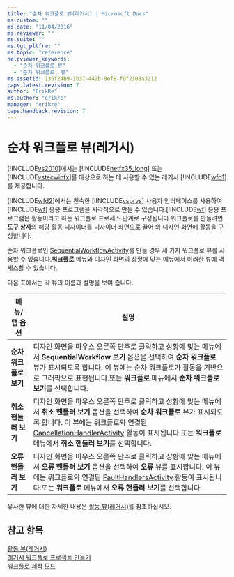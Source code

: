 ```yaml
---
title: "순차 워크플로 뷰(레거시) | Microsoft Docs"
ms.custom: ""
ms.date: "11/04/2016"
ms.reviewer: ""
ms.suite: ""
ms.tgt_pltfrm: ""
ms.topic: "reference"
helpviewer_keywords: 
  - "순차 워크플로 뷰"
  - "순차 워크플로, 뷰"
ms.assetid: 135f24b9-1b37-442b-9ef8-f0f2108a3212
caps.latest.revision: 7
author: "ErikRe"
ms.author: "erikre"
manager: "erikre"
caps.handback.revision: 7
---
```

# 순차 워크플로 뷰(레거시)
[!INCLUDE[vs2010](../modeling/includes/vs2010_md.md)]에서는 [!INCLUDE[netfx35_long](../workflow-designer/includes/netfx35_long_md.md)] 또는 [!INCLUDE[vstecwinfx](../workflow-designer/includes/vstecwinfx_md.md)]를 대상으로 하는 데 사용할 수 있는 레거시 [!INCLUDE[wfd1](../workflow-designer/includes/wfd1_md.md)]를 제공합니다.  
  
 [!INCLUDE[wfd2](../workflow-designer/includes/wfd2_md.md)]에서는 친숙한 [!INCLUDE[vsprvs](../code-quality/includes/vsprvs_md.md)] 사용자 인터페이스를 사용하여 [!INCLUDE[wf](../workflow-designer/includes/wf_md.md)] 응용 프로그램을 시각적으로 만들 수 있습니다.[!INCLUDE[wf](../workflow-designer/includes/wf_md.md)] 응용 프로그램은 활동이라고 하는 워크플로 프로세스 단계로 구성됩니다.워크플로를 만들려면 **도구 상자**의 해당 활동 디자이너를 디자이너 화면으로 끌어 와 디자인 화면에 활동을 구성합니다.  
  
 순차 워크플로인 [SequentialWorkflowActivity](http://go.microsoft.com/fwlink?LinkID=65040)를 만들 경우 세 가지 워크플로 뷰를 사용할 수 있습니다.**워크플로** 메뉴와 디자인 화면의 상황에 맞는 메뉴에서 이러한 뷰에 액세스할 수 있습니다.  
  
 다음 표에서는 각 뷰의 이름과 설명을 보여 줍니다.  
  
|메뉴\/탭 옵션|설명|  
|--------------|--------|  
|**순차 워크플로 보기**|디자인 화면을 마우스 오른쪽 단추로 클릭하고 상황에 맞는 메뉴에서 **SequentialWorkflow 보기** 옵션을 선택하여 **순차 워크플로** 뷰가 표시되도록 합니다. 이 뷰에는 순차 워크플로가 활동을 기반으로 그래픽으로 표현됩니다.또는 **워크플로** 메뉴에서 **순차 워크플로 보기**를 선택합니다.|  
|**취소 핸들러 보기**|디자인 화면을 마우스 오른쪽 단추로 클릭하고 상황에 맞는 메뉴에서 **취소 핸들러 보기** 옵션을 선택하여 **순차 워크플로** 뷰가 표시되도록 합니다. 이 뷰에는 워크플로와 연결된 [CancellationHandlerActivity](http://go.microsoft.com/fwlink?LinkID=65050) 활동이 표시됩니다.또는 **워크플로** 메뉴에서 **취소 핸들러 보기**를 선택합니다.|  
|**오류 핸들러 보기**|디자인 화면을 마우스 오른쪽 단추로 클릭하고 상황에 맞는 메뉴에서 **오류 핸들러 보기** 옵션을 선택하여 **오류** 뷰를 표시합니다. 이 뷰에는 워크플로와 연결된 [FaultHandlersActivity](http://go.microsoft.com/fwlink?LinkID=65055) 활동이 표시됩니다.또는 **워크플로** 메뉴에서 **오류 핸들러 보기**를 선택합니다.|  
  
 유사한 뷰에 대한 자세한 내용은 [활동 뷰\(레거시\)](../workflow-designer/activity-views-legacy.md)를 참조하십시오.  
  
## 참고 항목  
 [활동 뷰\(레거시\)](../workflow-designer/activity-views-legacy.md)   
 [레거시 워크플로 프로젝트 만들기](../workflow-designer/creating-legacy-workflow-projects.md)   
 [워크플로 제작 모드](http://go.microsoft.com/fwlink?LinkID=65014)